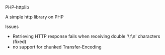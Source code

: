 PHP-httplib

A simple http library on PHP

Issues
 - Retrieving HTTP response fails when receiving double '\r\n' characters (fixed)
 - no support for chunked Transfer-Encoding
